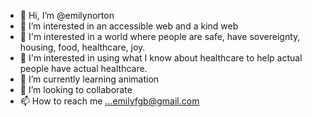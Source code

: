 - 👋 Hi, I’m @emilynorton
- 👀 I’m interested in an accessible web and a kind web
- 👀 I'm interested in a world where people are safe, have sovereignty, housing, food, healthcare, joy.
- 👀 I'm interested in using what I know about healthcare to help actual people have actual healthcare.
- 🌱 I’m currently learning animation
- 💞️ I’m looking to collaborate
- 📫 How to reach me ...emilyfgb@gmail.com

<!---
emilynorton/emilynorton is a ✨ special ✨ repository because its `README.md` (this file) appears on your GitHub profile.
You can click the Preview link to take a look at your changes.
--->
